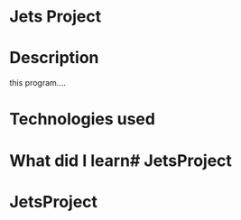 # Jets Project

# Description

this program....

# Technologies used

# What did I learn# JetsProject
# JetsProject
